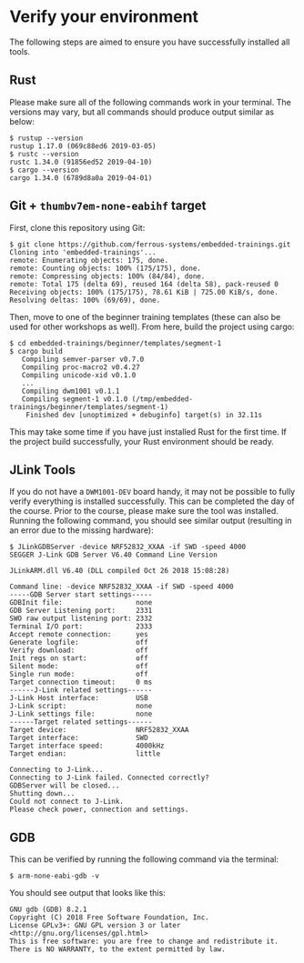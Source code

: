 # Verify your environment

The following steps are aimed to ensure you have successfully installed all tools.

## Rust

Please make sure all of the following commands work in your terminal. The versions may vary, but all commands should produce output similar as below:

```shell
$ rustup --version
rustup 1.17.0 (069c88ed6 2019-03-05)
$ rustc --version
rustc 1.34.0 (91856ed52 2019-04-10)
$ cargo --version
cargo 1.34.0 (6789d8a0a 2019-04-01)
```

## Git + `thumbv7em-none-eabihf` target

First, clone this repository using Git:

```shell
$ git clone https://github.com/ferrous-systems/embedded-trainings.git
Cloning into 'embedded-trainings'...
remote: Enumerating objects: 175, done.
remote: Counting objects: 100% (175/175), done.
remote: Compressing objects: 100% (84/84), done.
remote: Total 175 (delta 69), reused 164 (delta 58), pack-reused 0
Receiving objects: 100% (175/175), 78.61 KiB | 725.00 KiB/s, done.
Resolving deltas: 100% (69/69), done.
```

Then, move to one of the beginner training templates (these can also be used for other workshops as well). From here, build the project using cargo:

```
$ cd embedded-trainings/beginner/templates/segment-1
$ cargo build
   Compiling semver-parser v0.7.0
   Compiling proc-macro2 v0.4.27
   Compiling unicode-xid v0.1.0
   ...
   Compiling dwm1001 v0.1.1
   Compiling segment-1 v0.1.0 (/tmp/embedded-trainings/beginner/templates/segment-1)
    Finished dev [unoptimized + debuginfo] target(s) in 32.11s
```

This may take some time if you have just installed Rust for the first time. If the project build successfully, your Rust environment should be ready.

## JLink Tools

If you do not have a `DWM1001-DEV` board handy, it may not be possible to fully verify everything is installed successfully. This can be completed the day of the course. Prior to the course, please make sure the tool was installed. Running the following command, you should see similar output (resulting in an error due to the missing hardware):

```shell
$ JLinkGDBServer -device NRF52832_XXAA -if SWD -speed 4000
SEGGER J-Link GDB Server V6.40 Command Line Version

JLinkARM.dll V6.40 (DLL compiled Oct 26 2018 15:08:28)

Command line: -device NRF52832_XXAA -if SWD -speed 4000
-----GDB Server start settings-----
GDBInit file:                  none
GDB Server Listening port:     2331
SWO raw output listening port: 2332
Terminal I/O port:             2333
Accept remote connection:      yes
Generate logfile:              off
Verify download:               off
Init regs on start:            off
Silent mode:                   off
Single run mode:               off
Target connection timeout:     0 ms
------J-Link related settings------
J-Link Host interface:         USB
J-Link script:                 none
J-Link settings file:          none
------Target related settings------
Target device:                 NRF52832_XXAA
Target interface:              SWD
Target interface speed:        4000kHz
Target endian:                 little

Connecting to J-Link...
Connecting to J-Link failed. Connected correctly?
GDBServer will be closed...
Shutting down...
Could not connect to J-Link.
Please check power, connection and settings.
```

## GDB

This can be verified by running the following command via the terminal:

```shell
$ arm-none-eabi-gdb -v
```

You should see output that looks like this:

```text
GNU gdb (GDB) 8.2.1
Copyright (C) 2018 Free Software Foundation, Inc.
License GPLv3+: GNU GPL version 3 or later <http://gnu.org/licenses/gpl.html>
This is free software: you are free to change and redistribute it.
There is NO WARRANTY, to the extent permitted by law.
```
